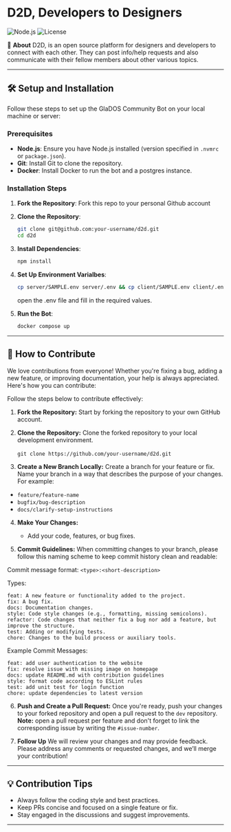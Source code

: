 # D2D, Developers to Designers
![Node.js](https://img.shields.io/badge/Node.js-v22.14.0-green?logo=node.js)
![License](https://img.shields.io/badge/License-MIT-yellow)

🤖 **About** 
D2D, is an open source platform for designers and developers to connect with each other. They can post info/help requests and also communicate with their fellow members about other various topics.

---

## 🛠️ Setup and Installation

Follow these steps to set up the GlaDOS Community Bot on your local machine or server:

### Prerequisites
- **Node.js**: Ensure you have Node.js installed (version specified in `.nvmrc` or `package.json`).
- **Git**: Install Git to clone the repository.
- **Docker**: Install Docker to run the bot and a postgres instance.

### Installation Steps
1. **Fork the Repository**: Fork this repo to your personal Github account
2. **Clone the Repository**:
   ```bash
   git clone git@github.com:your-username/d2d.git
   cd d2d
3. **Install Dependencies**:
    ```bash
    npm install
4. **Set Up Environment Varialbes**:
    ```bash
    cp server/SAMPLE.env server/.env && cp client/SAMPLE.env client/.env
    ```
    open the .env file and fill in the required values.

5. **Run the Bot**:
    ```bash
    docker compose up
    
---

## 🚀 How to Contribute

We love contributions from everyone! Whether you're fixing a bug, adding a new feature, or improving documentation, your help is always appreciated. Here's how you can contribute:

Follow the steps below to contribute effectively:

1. **Fork the Repository:** Start by forking the repository to your own GitHub account.

2. **Clone the Repository:** Clone the forked repository to your local development environment.<br><br>
`git clone https://github.com/your-username/d2d.git`

3. **Create a New Branch Locally:** Create a branch for your feature or fix. Name your branch in a way that describes the purpose of your changes. For example:
- `feature/feature-name`
- `bugfix/bug-description`
- `docs/clarify-setup-instructions`

4. **Make Your Changes:**
   - Add your code, features, or bug fixes.

5. **Commit Guidelines:** When committing changes to your branch, please follow this naming scheme to keep commit history clean and readable:

Commit message format: `<type>:<short-description>`

Types:

    feat: A new feature or functionality added to the project.
    fix: A bug fix.
    docs: Documentation changes.
    style: Code style changes (e.g., formatting, missing semicolons).
    refactor: Code changes that neither fix a bug nor add a feature, but improve the structure.
    test: Adding or modifying tests.
    chore: Changes to the build process or auxiliary tools.

Example Commit Messages:

    feat: add user authentication to the website
    fix: resolve issue with missing image on homepage
    docs: update README.md with contribution guidelines
    style: format code according to ESLint rules
    test: add unit test for login function
    chore: update dependencies to latest version

6. **Push and Create a Pull Request:** Once you're ready, push your changes to your forked repository and open a pull request to the `dev` repository.\
   **Note:** open a pull request per feature and don't forget to link the corresponding issue by writing the `#issue-number`.

7. **Follow Up** We will review your changes and may provide feedback. Please address any comments or requested changes, and we’ll merge your contribution!

---

## 💡 Contribution Tips

- Always follow the coding style and best practices.
- Keep PRs concise and focused on a single feature or fix.
- Stay engaged in the discussions and suggest improvements.

---
